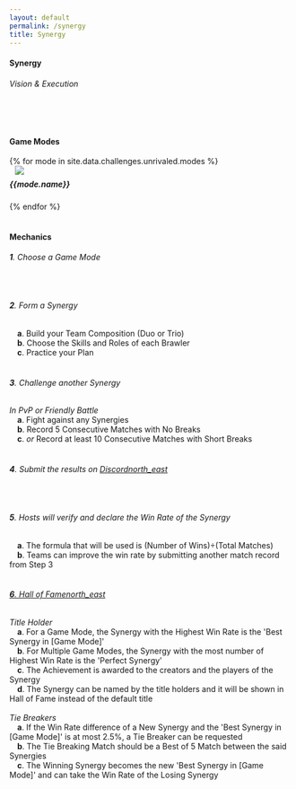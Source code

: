 ```yaml
---
layout: default
permalink: /synergy
title: Synergy
---
```


<div class="row">
    <div class="col s12 center-align bg-dark-gray">
        <h4 class="logo-text">Synergy</h4>
        <h6 class="logo-sub-text">Vision & Execution</h6>
        <br>
    </div>
</div>
<div class="container"> 
    <div class="row">
        <div class="col s12 m12 l12">
            <br>
            <h4>Game Modes</h4>
        </div>
        {% for mode in site.data.challenges.unrivaled.modes %}
        <div class="col s12 m8 offset-m2 l6">
            <div class="card" style="background-color:#{{mode.color}};">
              <div class="card-content header-slim row valign-wrapper">
                <div class="col s2" style="margin-left: 10px;">
                  <img class="responsive-img logo-img" src="/assets/img/modes/{{mode.resource}}.png"> <!-- notice the "circle" class -->
                </div>
                <div class="col s10">
                  <h5 class="brawl-text white-text" style="margin-top: 0.456rem">
                    {{mode.name}}
                  </h5>
                </div>
              </div>
            </div>
        </div>
        {% endfor %}
        <div class="col s12 m12 l12">
            <br>
            <h4>Mechanics</h4>
            <h6><b>1</b>. Choose a Game Mode</h6><br>
            <h6><b>2</b>. Form a Synergy</h6>  
            &emsp;<h7><b>a</b>. Build your Team Composition (Duo or Trio)</h7><br>
            &emsp;<h7><b>b</b>. Choose the Skills and Roles of each Brawler</h7><br>
            &emsp;<h7><b>c</b>. Practice your Plan</h7><br><br>
            <h6><b>3</b>. Challenge another Synergy</h6>
            <h7><i>In PvP or Friendly Battle</i></h7><br>
            &emsp;<h7><b>a</b>. Fight against any Synergies</h7><br>
            &emsp;<h7><b>b</b>. Record 5 Consecutive Matches with No Breaks</h7><br>
            &emsp;<h7><b>c</b>. <i>or</i> Record at least 10 Consecutive Matches with Short Breaks</h7><br><br>
            <h6><b>4</b>. Submit the results on <a href="{{site.url}}/#chat">Discord<i class="material-icons tiny">north_east</i></a></h6><br>
            <h6><b>5</b>. Hosts will verify and declare the Win Rate of the Synergy</h6>
            &emsp;<h7><b>a</b>. The formula that will be used is (Number of Wins)÷(Total Matches)</h7><br>
            &emsp;<h7><b>b</b>. Teams can improve the win rate by submitting another match record from Step 3</h7><br><br>
            <a href="{{site.url}}/hall-of-fame"><h6><b>6</b>. Hall of Fame<i class="material-icons tiny">north_east</i></h6></a>
            <h7><i>Title Holder</i></h7><br>
            &emsp;<h7><b>a</b>. For a Game Mode, the Synergy with the Highest Win Rate is the 'Best Synergy in [Game Mode]'</h7><br>
            &emsp;<h7><b>b</b>. For Multiple Game Modes, the Synergy with the most number of Highest Win Rate is the 'Perfect Synergy'</h7><br>
            &emsp;<h7><b>c</b>. The Achievement is awarded to the creators and the players of the Synergy</h7><br>
            &emsp;<h7><b>d</b>. The Synergy can be named by the title holders and it will be shown in Hall of Fame instead of the default title</h7><br><br>
            <h7><i>Tie Breakers</i></h7><br>
            &emsp;<h7><b>a</b>. If the Win Rate difference of a New Synergy and the 'Best Synergy in [Game Mode]' is at most 2.5%, a Tie Breaker can be requested</h7><br>
            &emsp;<h7><b>b</b>. The Tie Breaking Match should be a Best of 5 Match between the said Synergies</h7><br>
            &emsp;<h7><b>c</b>. The Winning Synergy becomes the new 'Best Synergy in [Game Mode]' and can take the Win Rate of the Losing Synergy</h7><br><br>
        </div>
    </div>
    <br><br><br>
</div>